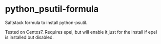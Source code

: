 # python_psutil-formula
Saltstack formula to install python-psutil.

Tested on Centos7. Requires epel, but will enable
it just for the install if epel is installed but disabled.
